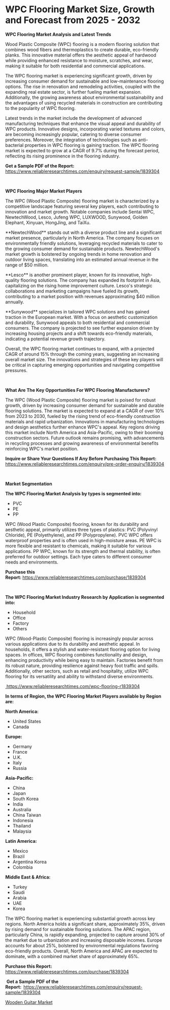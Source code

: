<p><h1>WPC Flooring Market Size, Growth and Forecast from 2025 - 2032</h1></p><p><strong>WPC Flooring Market Analysis and Latest Trends</strong></p>
<p><p>Wood Plastic Composite (WPC) flooring is a modern flooring solution that combines wood fibers and thermoplastics to create durable, eco-friendly planks. This innovative material offers the aesthetic appeal of hardwood while providing enhanced resistance to moisture, scratches, and wear, making it suitable for both residential and commercial applications. </p><p>The WPC flooring market is experiencing significant growth, driven by increasing consumer demand for sustainable and low-maintenance flooring options. The rise in renovation and remodeling activities, coupled with the expanding real estate sector, is further fueling market expansion. Additionally, the growing awareness about environmental sustainability and the advantages of using recycled materials in construction are contributing to the popularity of WPC flooring.</p><p>Latest trends in the market include the development of advanced manufacturing techniques that enhance the visual appeal and durability of WPC products. Innovative designs, incorporating varied textures and colors, are becoming increasingly popular, catering to diverse consumer preferences. Moreover, the integration of technologies such as anti-bacterial properties in WPC flooring is gaining traction. The WPC flooring market is expected to grow at a CAGR of 9.7% during the forecast period, reflecting its rising prominence in the flooring industry.</p></p>
<p><strong>Get a Sample PDF of the Report:&nbsp;</strong> <a href="https://www.reliableresearchtimes.com/enquiry/request-sample/1839304?utm_campaign=2633&utm_medium=2&utm_source=Github&utm_content=ia&utm_term=04042025&utm_id=wpc-flooring">https://www.reliableresearchtimes.com/enquiry/request-sample/1839304</a></p>
<p>&nbsp;</p>
<p><strong>WPC Flooring Major Market Players</strong></p>
<p><p>The WPC (Wood Plastic Composite) flooring market is characterized by a competitive landscape featuring several key players, each contributing to innovation and market growth. Notable companies include Sentai WPC, NewtechWood, Lesco, Jufeng WPC, LUXWOOD, Sunywood, Golden Elephant, Xinyuan, HongJing, and TaiXu.</p><p>**NewtechWood** stands out with a diverse product line and a significant market presence, particularly in North America. The company focuses on environmentally friendly solutions, leveraging recycled materials to cater to the growing consumer demand for sustainable products. NewtechWood's market growth is bolstered by ongoing trends in home renovation and outdoor living spaces, translating into an estimated annual revenue in the range of $50 million.</p><p>**Lesco** is another prominent player, known for its innovative, high-quality flooring solutions. The company has expanded its footprint in Asia, capitalizing on the rising home improvement culture. Lesco's strategic collaborations and marketing campaigns have fueled its growth, contributing to a market position with revenues approximating $40 million annually.</p><p>**Sunywood** specializes in tailored WPC solutions and has gained traction in the European market. With a focus on aesthetic customization and durability, Sunywood appeals to both residential and commercial consumers. The company is projected to see further expansion driven by increasing housing projects and a shift towards eco-friendly materials, indicating a potential revenue growth trajectory.</p><p>Overall, the WPC flooring market continues to expand, with a projected CAGR of around 15% through the coming years, suggesting an increasing overall market size. The innovations and strategies of these key players will be critical in capturing emerging opportunities and navigating competitive pressures.</p></p>
<p>&nbsp;</p>
<p><strong>What Are The Key Opportunities For WPC Flooring Manufacturers?</strong></p>
<p><p>The WPC (Wood Plastic Composite) flooring market is poised for robust growth, driven by increasing consumer demand for sustainable and durable flooring solutions. The market is expected to expand at a CAGR of over 10% from 2023 to 2030, fueled by the rising trend of eco-friendly construction materials and rapid urbanization. Innovations in manufacturing technologies and design aesthetics further enhance WPC's appeal. Key regions driving this market include North America and Asia-Pacific, owing to their booming construction sectors. Future outlook remains promising, with advancements in recycling processes and growing awareness of environmental benefits reinforcing WPC's market position.</p></p>
<p><strong>Inquire or Share Your Questions If Any Before Purchasing This Report:</strong> <a href="https://www.reliableresearchtimes.com/enquiry/pre-order-enquiry/1839304?utm_campaign=2633&utm_medium=2&utm_source=Github&utm_content=ia&utm_term=04042025&utm_id=wpc-flooring">https://www.reliableresearchtimes.com/enquiry/pre-order-enquiry/1839304</a></p>
<p>&nbsp;</p>
<p><strong>Market Segmentation</strong></p>
<p><strong>The WPC Flooring Market Analysis by types is segmented into:</strong></p>
<p><ul><li>PVC</li><li>PE</li><li>PP</li></ul></p>
<p><p>WPC (Wood Plastic Composite) flooring, known for its durability and aesthetic appeal, primarily utilizes three types of plastics: PVC (Polyvinyl Chloride), PE (Polyethylene), and PP (Polypropylene). PVC WPC offers waterproof properties and is often used in high-moisture areas. PE WPC is more flexible and resistant to chemicals, making it suitable for various applications. PP WPC, known for its strength and thermal stability, is often preferred for outdoor settings. Each type caters to different consumer needs and environments.</p></p>
<p><strong>Purchase this Report:&nbsp;</strong><a href="https://www.reliableresearchtimes.com/purchase/1839304?utm_campaign=2633&utm_medium=2&utm_source=Github&utm_content=ia&utm_term=04042025&utm_id=wpc-flooring">https://www.reliableresearchtimes.com/purchase/1839304</a></p>
<p>&nbsp;</p>
<p><strong>The WPC Flooring Market Industry Research by Application is segmented into:</strong></p>
<p><ul><li>Household</li><li>Office</li><li>Factory</li><li>Others</li></ul></p>
<p><p>WPC (Wood-Plastic Composite) flooring is increasingly popular across various applications due to its durability and aesthetic appeal. In households, it offers a stylish and water-resistant flooring option for living spaces. In offices, WPC flooring combines functionality and design, enhancing productivity while being easy to maintain. Factories benefit from its robust nature, providing resilience against heavy foot traffic and spills. Additionally, other sectors, such as retail and hospitality, utilize WPC flooring for its versatility and ability to withstand diverse environments.</p></p>
<p><a href="https://www.reliableresearchtimes.com/wpc-flooring-r1839304?utm_campaign=2633&utm_medium=2&utm_source=Github&utm_content=ia&utm_term=04042025&utm_id=wpc-flooring">&nbsp;https://www.reliableresearchtimes.com/wpc-flooring-r1839304</a></p>
<p><strong>In terms of Region, the WPC Flooring Market Players available by Region are:</strong></p>
<p>
    <p> <strong> North America: </strong>
        <ul>
            <li>United States</li>
            <li>Canada</li>
        </ul>
        </p> 
    <p> <strong> Europe: </strong>
        <ul>
            <li>Germany</li>
            <li>France</li>
            <li>U.K.</li>
            <li>Italy</li>
            <li>Russia</li>
        </ul>
        </p> 
    <p> <strong> Asia-Pacific: </strong>
        <ul>
            <li>China</li>
            <li>Japan</li>
            <li>South Korea</li>
            <li>India</li>
            <li>Australia</li>
            <li>China Taiwan</li>
            <li>Indonesia</li>
            <li>Thailand</li>
            <li>Malaysia</li>
        </ul>
        </p> 
    <p> <strong> Latin America: </strong>
        <ul>
            <li>Mexico</li>
            <li>Brazil</li>
            <li>Argentina Korea</li>
            <li>Colombia</li>
        </ul>
        </p> 
    <p> <strong> Middle East & Africa: </strong>
        <ul>
            <li>Turkey</li>
            <li>Saudi</li>
            <li>Arabia</li>
            <li>UAE</li>
            <li>Korea</li>
        </ul>
    </p>
    </p>
<p><p>The WPC flooring market is experiencing substantial growth across key regions. North America holds a significant share, approximately 35%, driven by rising demand for sustainable flooring solutions. The APAC region, particularly China, is rapidly expanding, projected to capture around 30% of the market due to urbanization and increasing disposable incomes. Europe accounts for about 25%, bolstered by environmental regulations favoring eco-friendly products. Overall, North America and APAC are expected to dominate, with a combined market share of approximately 65%.</p></p>
<p><strong>Purchase this Report: </strong><a href="https://www.reliableresearchtimes.com/purchase/1839304?utm_campaign=2633&utm_medium=2&utm_source=Github&utm_content=ia&utm_term=04042025&utm_id=wpc-flooring">https://www.reliableresearchtimes.com/purchase/1839304</a></p>
<p>&nbsp;<strong>Get a Sample PDF of the Report:&nbsp;&nbsp;</strong><a href="https://www.reliableresearchtimes.com/enquiry/request-sample/1839304?utm_campaign=2633&utm_medium=2&utm_source=Github&utm_content=ia&utm_term=04042025&utm_id=wpc-flooring">https://www.reliableresearchtimes.com/enquiry/request-sample/1839304</a></p>
<p><strong></strong></p>
<p><p><a href="https://github.com/ryanbell8967/Market-Research-Report-List-1/blob/main/wooden-guitar-market.md?utm_campaign=2633&utm_medium=2&utm_source=Github&utm_content=ia&utm_term=04042025&utm_id=wpc-flooring">Wooden Guitar Market</a></p></p>
